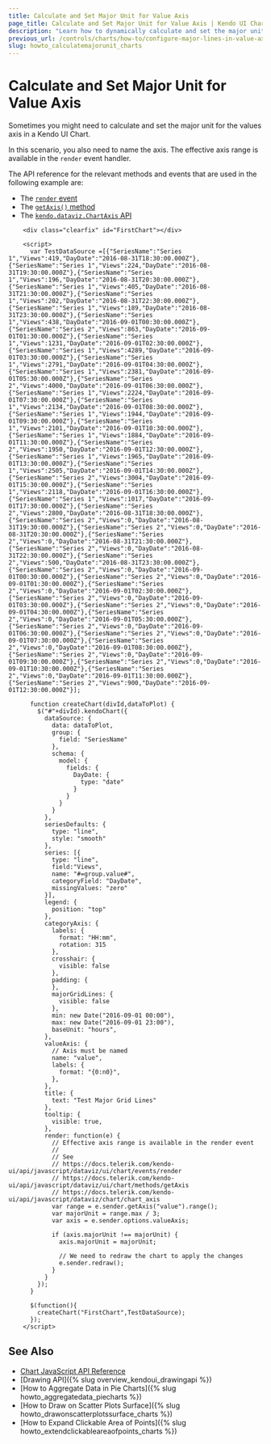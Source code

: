 ```yaml
---
title: Calculate and Set Major Unit for Value Axis
page_title: Calculate and Set Major Unit for Value Axis | Kendo UI Charts
description: "Learn how to dynamically calculate and set the major unit for the value axis in a Kendo UI Chart."
previous_url: /controls/charts/how-to/configure-major-lines-in-value-axis
slug: howto_calculatemajorunit_charts
---
```


# Calculate and Set Major Unit for Value Axis

Sometimes you might need to calculate and set the major unit for the values axis in a Kendo UI Chart.

In this scenario, you also need to name the axis. The effective axis range is available in the `render` event handler.

The API reference for the relevant methods and events that are used in the following example are:
* The [`render` event](/api/javascript/dataviz/ui/chart/events/render)
* The [`getAxis()` method](/api/javascript/dataviz/ui/chart/methods/getaxis)
* The [`kendo.dataviz.ChartAxis` API](/api/javascript/dataviz/chart/chart_axis)

```dojo
    <div class="clearfix" id="FirstChart"></div>

    <script>
      var TestDataSource =[{"SeriesName":"Series 1","Views":419,"DayDate":"2016-08-31T18:30:00.000Z"},{"SeriesName":"Series 1","Views":224,"DayDate":"2016-08-31T19:30:00.000Z"},{"SeriesName":"Series 1","Views":196,"DayDate":"2016-08-31T20:30:00.000Z"},{"SeriesName":"Series 1","Views":405,"DayDate":"2016-08-31T21:30:00.000Z"},{"SeriesName":"Series 1","Views":202,"DayDate":"2016-08-31T22:30:00.000Z"},{"SeriesName":"Series 1","Views":189,"DayDate":"2016-08-31T23:30:00.000Z"},{"SeriesName":"Series 1","Views":438,"DayDate":"2016-09-01T00:30:00.000Z"},{"SeriesName":"Series 2","Views":863,"DayDate":"2016-09-01T01:30:00.000Z"},{"SeriesName":"Series 1","Views":1231,"DayDate":"2016-09-01T02:30:00.000Z"},{"SeriesName":"Series 1","Views":4289,"DayDate":"2016-09-01T03:30:00.000Z"},{"SeriesName":"Series 1","Views":2791,"DayDate":"2016-09-01T04:30:00.000Z"},{"SeriesName":"Series 1","Views":2381,"DayDate":"2016-09-01T05:30:00.000Z"},{"SeriesName":"Series 2","Views":4000,"DayDate":"2016-09-01T06:30:00.000Z"},{"SeriesName":"Series 1","Views":2224,"DayDate":"2016-09-01T07:30:00.000Z"},{"SeriesName":"Series 1","Views":2134,"DayDate":"2016-09-01T08:30:00.000Z"},{"SeriesName":"Series 1","Views":1944,"DayDate":"2016-09-01T09:30:00.000Z"},{"SeriesName":"Series 1","Views":2101,"DayDate":"2016-09-01T10:30:00.000Z"},{"SeriesName":"Series 1","Views":1884,"DayDate":"2016-09-01T11:30:00.000Z"},{"SeriesName":"Series 2","Views":1950,"DayDate":"2016-09-01T12:30:00.000Z"},{"SeriesName":"Series 1","Views":1965,"DayDate":"2016-09-01T13:30:00.000Z"},{"SeriesName":"Series 1","Views":2505,"DayDate":"2016-09-01T14:30:00.000Z"},{"SeriesName":"Series 2","Views":3004,"DayDate":"2016-09-01T15:30:00.000Z"},{"SeriesName":"Series 1","Views":2118,"DayDate":"2016-09-01T16:30:00.000Z"},{"SeriesName":"Series 1","Views":1017,"DayDate":"2016-09-01T17:30:00.000Z"},{"SeriesName":"Series 2","Views":2800,"DayDate":"2016-08-31T18:30:00.000Z"},{"SeriesName":"Series 2","Views":0,"DayDate":"2016-08-31T19:30:00.000Z"},{"SeriesName":"Series 2","Views":0,"DayDate":"2016-08-31T20:30:00.000Z"},{"SeriesName":"Series 2","Views":0,"DayDate":"2016-08-31T21:30:00.000Z"},{"SeriesName":"Series 2","Views":0,"DayDate":"2016-08-31T22:30:00.000Z"},{"SeriesName":"Series 2","Views":500,"DayDate":"2016-08-31T23:30:00.000Z"},{"SeriesName":"Series 2","Views":0,"DayDate":"2016-09-01T00:30:00.000Z"},{"SeriesName":"Series 2","Views":0,"DayDate":"2016-09-01T01:30:00.000Z"},{"SeriesName":"Series 2","Views":0,"DayDate":"2016-09-01T02:30:00.000Z"},{"SeriesName":"Series 2","Views":0,"DayDate":"2016-09-01T03:30:00.000Z"},{"SeriesName":"Series 2","Views":0,"DayDate":"2016-09-01T04:30:00.000Z"},{"SeriesName":"Series 2","Views":0,"DayDate":"2016-09-01T05:30:00.000Z"},{"SeriesName":"Series 2","Views":0,"DayDate":"2016-09-01T06:30:00.000Z"},{"SeriesName":"Series 2","Views":0,"DayDate":"2016-09-01T07:30:00.000Z"},{"SeriesName":"Series 2","Views":0,"DayDate":"2016-09-01T08:30:00.000Z"},{"SeriesName":"Series 2","Views":0,"DayDate":"2016-09-01T09:30:00.000Z"},{"SeriesName":"Series 2","Views":0,"DayDate":"2016-09-01T10:30:00.000Z"},{"SeriesName":"Series 2","Views":0,"DayDate":"2016-09-01T11:30:00.000Z"},{"SeriesName":"Series 2","Views":900,"DayDate":"2016-09-01T12:30:00.000Z"}];

      function createChart(divId,dataToPlot) {
        $("#"+divId).kendoChart({
          dataSource: {
            data: dataToPlot,
            group: {
              field: "SeriesName"
            },
            schema: {
              model: {
                fields: {
                  DayDate: {
                    type: "date"
                  }
                }
              }
            }
          },
          seriesDefaults: {
            type: "line",
            style: "smooth"
          },
          series: [{
            type: "line",
            field:"Views",
            name: "#=group.value#",
            categoryField: "DayDate",
            missingValues: "zero"
          }],
          legend: {
            position: "top"
          },
          categoryAxis: {
            labels: {
              format: "HH:mm",
              rotation: 315
            },
            crosshair: {
              visible: false
            },
            padding: {
            },
            majorGridLines: {
              visible: false
            },
            min: new Date("2016-09-01 00:00"),
            max: new Date("2016-09-01 23:00"),
            baseUnit: "hours",
          },
          valueAxis: {
            // Axis must be named
            name: "value",
            labels: {
              format: "{0:n0}",
            },
          },
          title: {
            text: "Test Major Grid Lines"
          },
          tooltip: {
            visible: true,
          },
          render: function(e) {
            // Effective axis range is available in the render event
            //
            // See
            // https://docs.telerik.com/kendo-ui/api/javascript/dataviz/ui/chart/events/render
            // https://docs.telerik.com/kendo-ui/api/javascript/dataviz/ui/chart/methods/getAxis
            // https://docs.telerik.com/kendo-ui/api/javascript/dataviz/chart/chart_axis
            var range = e.sender.getAxis("value").range();
            var majorUnit = range.max / 3;
            var axis = e.sender.options.valueAxis;

            if (axis.majorUnit !== majorUnit) {
              axis.majorUnit = majorUnit;

              // We need to redraw the chart to apply the changes
              e.sender.redraw();
            }            
          }
        });
      }

      $(function(){
        createChart("FirstChart",TestDataSource);
      });
    </script>

```

## See Also

* [Chart JavaScript API Reference](/api/javascript/dataviz/ui/chart)
* [Drawing API]({% slug overview_kendoui_drawingapi %})
* [How to Aggregate Data in Pie Charts]({% slug howto_aggregatedata_piecharts %})
* [How to Draw on Scatter Plots Surface]({% slug howto_drawonscatterplotssurface_charts %})
* [How to Expand Clickable Area of Points]({% slug howto_extendclickableareaofpoints_charts %})
